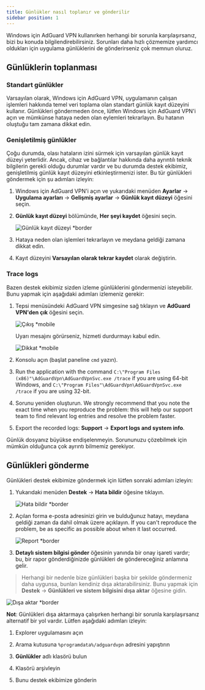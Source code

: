 ```yaml
---
title: Günlükler nasıl toplanır ve gönderilir
sidebar position: 1
---
```


Windows için AdGuard VPN kullanırken herhangi bir sorunla karşılaşırsanız, bizi bu konuda bilgilendirebilirsiniz. Sorunları daha hızlı çözmemize yardımcı oldukları için uygulama günlüklerini de gönderirseniz çok memnun oluruz.

## Günlüklerin toplanması

### Standart günlükler

Varsayılan olarak, Windows için AdGuard VPN, uygulamanın çalışan işlemleri hakkında temel veri toplama olan standart günlük kayıt düzeyini kullanır. Günlükleri göndermeden önce, lütfen Windows için AdGuard VPN'i açın ve mümkünse hataya neden olan eylemleri tekrarlayın. Bu hatanın oluştuğu tam zamana dikkat edin.

### Genişletilmiş günlükler

Çoğu durumda, olası hataların izini sürmek için varsayılan günlük kayıt düzeyi yeterlidir. Ancak, cihaz ve bağlantılar hakkında daha ayrıntılı teknik bilgilerin gerekli olduğu durumlar vardır ve bu durumda destek ekibimiz, genişletilmiş günlük kayıt düzeyini etkinleştirmenizi ister. Bu tür günlükleri göndermek için şu adımları izleyin:

1. Windows için AdGuard VPN'i açın ve yukarıdaki menüden **Ayarlar** → **Uygulama ayarları** → **Gelişmiş ayarlar** → **Günlük kayıt düzeyi** öğesini seçin.

1. **Günlük kayıt düzeyi** bölümünde, **Her şeyi kaydet** öğesini seçin.

    ![Günlük kayıt düzeyi *border](https://cdn.adtidy.org/content/kb/vpn/windows/logs/logging.jpeg)

1. Hataya neden olan işlemleri tekrarlayın ve meydana geldiği zamana dikkat edin.

1. Kayıt düzeyini **Varsayılan olarak tekrar kaydet** olarak değiştirin.

### Trace logs

Bazen destek ekibimiz sizden izleme günlüklerini göndermenizi isteyebilir. Bunu yapmak için aşağıdaki adımları izlemeniz gerekir:

1. Tepsi menüsündeki AdGuard VPN simgesine sağ tıklayın ve **AdGuard VPN'den çık** öğesini seçin.

    ![Çıkış *mobile](https://cdn.adtidy.org/content/kb/vpn/windows/logs/exit.png)

    Uyarı mesajını görürseniz, hizmeti durdurmayı kabul edin.

    ![Dikkat *mobile](https://cdn.adtidy.org/content/kb/vpn/windows/logs/attention.png)

1. Konsolu açın (başlat paneline `cmd` yazın).

1. Run the application with the command `C:\"Program Files (x86)"\AdGuardVpn\AdGuardVpnSvc.exe /trace` if you are using 64-bit Windows, and `C:\"Program Files"\AdGuardVpn\AdGuardVpnSvc.exe /trace` if you are using 32-bit.

1. Sorunu yeniden oluşturun. We strongly recommend that you note the exact time when you reproduce the problem: this will help our support team to find relevant log entries and resolve the problem faster.

1. Export the recorded logs: **Support** → **Export logs and system info**.

Günlük dosyanız büyükse endişelenmeyin. Sorununuzu çözebilmek için mümkün olduğunca çok ayrıntı bilmemiz gerekiyor.

## Günlükleri gönderme

Günlükleri destek ekibimize göndermek için lütfen sonraki adımları izleyin:

1. Yukarıdaki menüden **Destek** → **Hata bildir** öğesine tıklayın.

    ![Hata bildir *border](https://cdn.adtidy.org/content/kb/vpn/windows/logs/support_report.jpeg)

1. Açılan forma e-posta adresinizi girin ve bulduğunuz hatayı, meydana geldiği zaman da dahil olmak üzere açıklayın. If you can't reproduce the problem, be as specific as possible about when it last occurred.

    ![Report *border](https://cdn.adtidy.org/content/kb/vpn/windows/logs/report_bug.png)

1. **Detaylı sistem bilgisi gönder** öğesinin yanında bir onay işareti vardır; bu, bir rapor gönderdiğinizde günlükleri de göndereceğiniz anlamına gelir.

> Herhangi bir nedenle bize günlükleri başka bir şekilde göndermeniz daha uygunsa, bunları kendiniz dışa aktarabilirsiniz. Bunu yapmak için **Destek** → **Günlükleri ve sistem bilgisini dışa aktar** öğesine gidin.

![Dışa aktar *border](https://cdn.adtidy.org/content/kb/vpn/windows/logs/export.jpeg)

**Not**: Günlükleri dışa aktarmaya çalışırken herhangi bir sorunla karşılaşırsanız alternatif bir yol vardır. Lütfen aşağıdaki adımları izleyin:

1. Explorer uygulamasını açın

1. Arama kutusuna `%programdata%/adguardvpn` adresini yapıştırın

1. **Günlükler** adlı klasörü bulun

1. Klasörü arşivleyin

1. Bunu destek ekibimize gönderin
